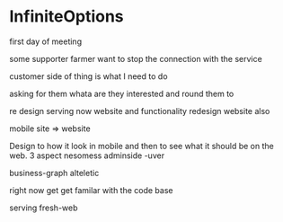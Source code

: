 # InfiniteOptions

first day of meeting

some supporter farmer want to stop the connection with the service 

customer side of thing is what I need to do 

asking for them whata are they interested and round them to 

re design serving now website and functionality
redesign website  also

mobile site => website 

Design to how it look in mobile and then to see what it should be on the web. 
3 aspect
  nesomess
  adminside -uver
  
  business-graph alteletic 
  
  right now get get familar with the code base
  
  serving fresh-web

